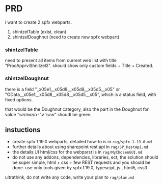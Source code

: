 # PRD

i want to create 2 spfx webparts.

1. shintzelTable (exist, clean)
2. shintzelDoughnut (need to create new spfx webpart)

### shintzelTable

need to present all items from current web list with title "ProcApprvlShnitzel3".
should show only custom fields + Title + Created.

### shintzelDoughnut
there is a field "_x05e1__x05d8__x05d8__x05d5__x05" or "OData__x05e1__x05d8__x05d8__x05d5__x05", which is a status field, with fixed options.

that would be the Doughnut category, also the part in the Doughnut for value "אושר ע"י המשתמש" shoudl be green.


## instuctions

* create spfx 1.19.0 webparts, detailed how-to is in `rag/spfx.1.19.0.md`
* further details about using sharepoint rest api in `rag/SP_RestApi.md`
* the details UI html/css for the webparst is in `rag/MyChosenGUI.md`
* do not use any addons, dependencies, libraries, ect, the solution should be super simple, html + css + few REST requests and you should be done. use only tools given by spfx.1.19.0, typescipt, js , html5, css3

ultrathink, do not write any code, write your plan to `rag/plan.md`
